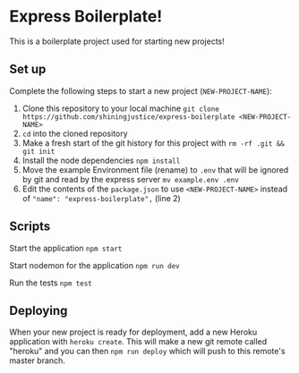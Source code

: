 # Express Boilerplate!

This is a boilerplate project used for starting new projects!

## Set up

Complete the following steps to start a new project (`NEW-PROJECT-NAME`):

1. Clone this repository to your local machine `git clone https://github.com/shiningjustice/express-boilerplate <NEW-PROJECT-NAME>`
2. `cd` into the cloned repository
3. Make a fresh start of the git history for this project with `rm -rf .git && git init`
4. Install the node dependencies `npm install`
5. Move the example Environment file (rename) to `.env` that will be ignored by git and read by the express server `mv example.env .env`
6. Edit the contents of the `package.json` to use `<NEW-PROJECT-NAME>` instead of `"name": "express-boilerplate",` (line 2)

## Scripts

Start the application `npm start`

Start nodemon for the application `npm run dev`

Run the tests `npm test`

## Deploying

When your new project is ready for deployment, add a new Heroku application with `heroku create`. This will make a new git remote called "heroku" and you can then `npm run deploy` which will push to this remote's master branch.